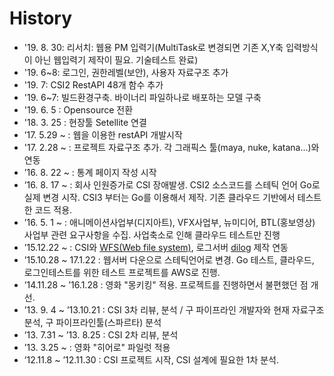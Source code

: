 # History
- '19. 8. 30: 리서치: 웹용 PM 입력기(MultiTask로 변경되면 기존 X,Y축 입력방식이 아닌 웹입력기 제작이 필요. 기술테스트 완료)
- '19. 6~8: 로그인, 권한레벨(보안), 사용자 자료구조 추가
- '19. 7: CSI2 RestAPI 48개 함수 추가
- '19. 6~7: 빌드환경구축. 바이너리 파일하나로 배포하는 모델 구축
- '19. 6. 5 : Opensource 전환
- '18. 3. 25 : 현장툴 Setellite 연결
- ’17. 5.29 ~ : 웹을 이용한 restAPI 개발시작
- '17. 2.28 ~ : 프로젝트 자료구조 추가. 각 그래픽스 툴(maya, nuke, katana...)와 연동
- ’16. 8. 22 ~ : 통계 페이지 작성 시작
- ’16. 8. 17 ~ : 회사 인원증가로 CSI 장애발생. CSI2 소스코드를 스테틱 언어 Go로 실제 변경 시작. CSI3 부터는 Go를 이용해서 제작. 기존 클라우드 기반에서 테스트한 코드 적용.
- ’16. 5. 1 ~ : 애니메이션사업부(디지아트), VFX사업부, 뉴미디어, BTL(홍보영상) 사업부 관련 요구사항을 수집. 사업축소로 인해 클라우드 테스트만 진행
- ’15.12.22 ~ : CSI와 [WFS(Web file system)](https://github.com/digital-idea/wfs), 로그서버 [dilog](https://github.com/digital-idea/dilog) 제작 연동
- ’15.10.28 ~ 17.1.22 : 웹서버 다운으로 스테틱언어로 변경. Go 테스트, 클라우드, 로그인테스트를 위한 테스트 프로젝트를 AWS로 진행.
- ’14.11.28 ~ ’16.1.28 : 영화 "몽키킹" 적용. 프로젝트를 진행하면서 불편했던 점 개선. 
- ’13. 9. 4 ~ ’13.10.21 : CSI 3차 리뷰, 분석 / 구 파이프라인 개발자와 현재 자료구조 분석, 구 파이프라인툴(스파르타) 분석
- ’13. 7.31 ~ ’13. 8.25 : CSI 2차 리뷰, 분석
- ’13. 3.25 ~ : 영화 "히어로" 파일럿 적용
- ’12.11.8 ~ ’12.11.30 : CSI 프로젝트 시작, CSI 설계에 필요한 1차 분석.